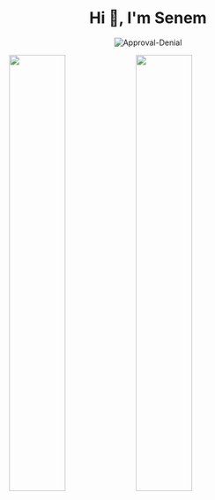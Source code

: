 <h1 align="center">Hi 👋, I'm Senem</h1>
</div>

<div align="center">
<p align="center"> <img src="https://komarev.com/ghpvc/?username=Senem0666&label=Ziyaretçi%20Sayısı&color=da004e" alt="Approval-Denial" /></p>
  </div>
  <img align="left" width="45%" src="https://github-readme-stats.vercel.app/api?username=Senem0666&show_icons=true&theme=react&hide_border=true&bg_color=0D1117">
  <img align="left" width="45%" src="https://github-readme-streak-stats.herokuapp.com/?user=Senem0666&theme=black-ice&hide_border=true&stroke=0000&background=0D1117">
